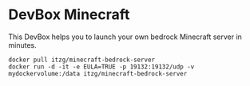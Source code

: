 # DevBox Minecraft

This DevBox helps you to launch your own bedrock Minecraft server in minutes.

```Shell
docker pull itzg/minecraft-bedrock-server
docker run -d -it -e EULA=TRUE -p 19132:19132/udp -v mydockervolume:/data itzg/minecraft-bedrock-server
```
